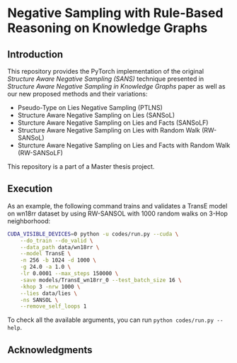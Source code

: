 # Negative Sampling with Rule-Based Reasoning on Knowledge Graphs

## Introduction

This repository provides the PyTorch implementation of the original _Structure Aware Negative Sampling (SANS)_ 
technique presented in _Structure Aware Negative Sampling in Knowledge Graphs_ paper as well as our new proposed 
methods and their variations:

* Pseudo-Type on Lies Negative Sampling (PTLNS)
* Structure Aware Negative Sampling on Lies (SANSoL)
* Sturcture Aware Negative Sampling on Lies and 
Facts (SANSoLF) 
* Structure Aware Negative Sampling on Lies with Random Walk (RW-SANSoL)
* Sturcture Aware Negative Sampling on Lies and 
Facts with Random Walk (RW-SANSoLF) 

This repository is a part of a Master thesis project.

## Execution

As an example, the following command trains and validates a TransE model on wn18rr dataset by using RW-SANSOL with 
1000 random walks on 3-Hop neighborhood:

```bash
CUDA_VISIBLE_DEVICES=0 python -u codes/run.py --cuda \
    --do_train --do_valid \
    --data_path data/wn18rr \
    --model TransE \
    -n 256 -b 1024 -d 1000 \
    -g 24.0 -a 1.0 \
    -lr 0.0001 --max_steps 150000 \
    -save models/TransE_wn18rr_0 --test_batch_size 16 \
    -khop 3 -nrw 1000 \
    --lies data/lies \
    -ns SANSOL \
    --remove_self_loops 1 
```

To check all the available arguments, you can run `python codes/run.py --help`.

## Acknowledgments
